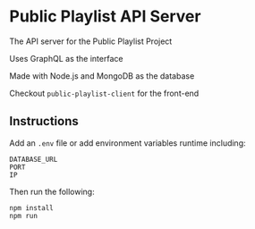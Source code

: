 # Public Playlist API Server
The API server for the Public Playlist Project

Uses GraphQL as the interface

Made with Node.js and MongoDB as the database

Checkout `public-playlist-client` for the front-end

## Instructions
Add an `.env` file or add environment variables runtime including:

```
DATABASE_URL
PORT
IP
```

Then run the following:
```shell
npm install
npm run
```
